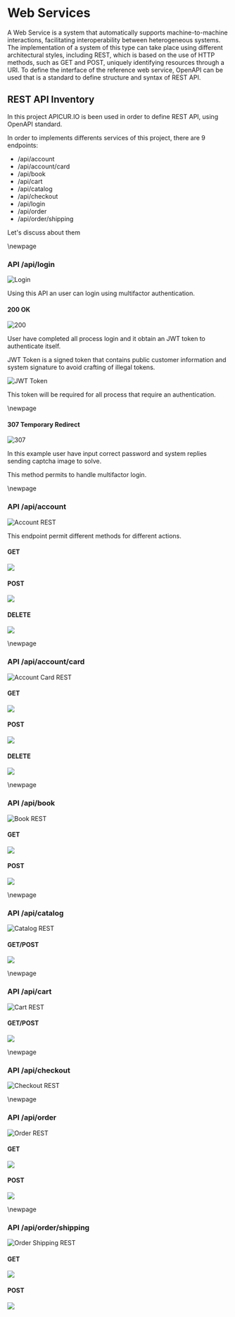 # Web Services

A Web Service is a system that automatically supports machine-to-machine interactions, facilitating interoperability between heterogeneous systems. The implementation of a system of this type can take place using different architectural styles, including REST,
which is based on the use of HTTP methods, such as GET and POST, uniquely identifying resources through a URI. To define the interface of the reference web service, OpenAPI can be used that is a standard  to define structure and syntax of REST API.

## REST API Inventory

In this project APICUR.IO is been used in order to define REST API, using OpenAPI standard. 

In order to implements differents services of this project, there are 9 endpoints:

- /api/account
- /api/account/card
- /api/book
- /api/cart
- /api/catalog
- /api/checkout
- /api/login
- /api/order
- /api/order/shipping

Let's discuss about them

\newpage

### API /api/login

![Login](./images/API/login.png)

Using this API an user can login using multifactor authentication.

#### 200 OK

![200](./images/API/login_200.png)

User have completed all process login and it obtain an JWT token to authenticate itself.

JWT Token is a signed token that contains public customer information and system signature to avoid crafting of illegal tokens.

![JWT Token](./images/API/login_jwt.png)

This token will be required for all process that require an authentication.

\newpage

#### 307 Temporary Redirect

![307](./images/API/login_307.png)

In this example user have input correct password and system replies sending captcha image to solve.

This method permits to handle multifactor login.

\newpage

### API /api/account

![Account REST](./images/API/account.png)

This endpoint permit different methods for different actions.

#### GET

![](./images/API/account_get.png)

#### POST

![](./images/API/account_post.png)

#### DELETE

![](./images/API/account_delete.png)

\newpage

### API /api/account/card

![Account Card REST](./images/API/account_card.png)

#### GET

![](./images/API/account_card_get.png)

#### POST

![](./images/API/account_card_post.png)

#### DELETE

![](./images/API/account_card_delete.png)

\newpage

### API /api/book

![Book REST](./images/API/book.png)


#### GET

![](./images/API/book_get.png)

#### POST

![](./images/API/book_post.png)

\newpage

### API /api/catalog

![Catalog REST](./images/API/catalog.png)


#### GET/POST

![](./images/API/catalog_rest.png)

\newpage

### API /api/cart

![Cart REST](./images/API/cart.png)


#### GET/POST

![](./images/API/cart_rest.png)

\newpage

### API /api/checkout

![Checkout REST](./images/API/checkout.png)

\newpage

### API /api/order

![Order REST](./images/API/order.png)


#### GET

![](./images/API/order_get.png)

#### POST

![](./images/API/order_post.png)

\newpage

### API /api/order/shipping

![Order Shipping REST](./images/API/order_ship.png)


#### GET

![](./images/API/order_ship_get.png)

#### POST

![](./images/API/order_ship_post.png)